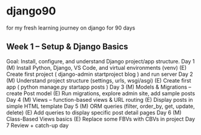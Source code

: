 # django90
for my fresh learning journey on django for 90 days

## Week 1 – Setup & Django Basics
Goal: Install, configure, and understand Django project/app structure.
Day 1
(M) Install Python, Django, VS Code, and virtual environments (venv)
(E) Create first project ( django-admin startproject blog ) and run server
Day 2
(M) Understand project structure (settings, urls, wsgi/asgi)
(E) Create first app ( python manage.py startapp posts )
Day 3
(M) Models & Migrations – create Post model
(E) Run migrations, explore admin site, add sample posts
Day 4
(M) Views – function-based views & URL routing
(E) Display posts in simple HTML template
Day 5
(M) ORM queries (filter, order_by, get, update, delete)
(E) Add queries to display specific post detail pages
Day 6
(M) Class-Based Views basics
(E) Replace some FBVs with CBVs in project
Day 7
Review + catch-up day